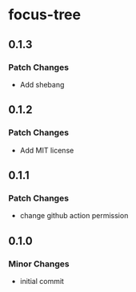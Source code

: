 # focus-tree

## 0.1.3

### Patch Changes

- Add shebang

## 0.1.2

### Patch Changes

- Add MIT license

## 0.1.1

### Patch Changes

- change github action permission

## 0.1.0

### Minor Changes

- initial commit
